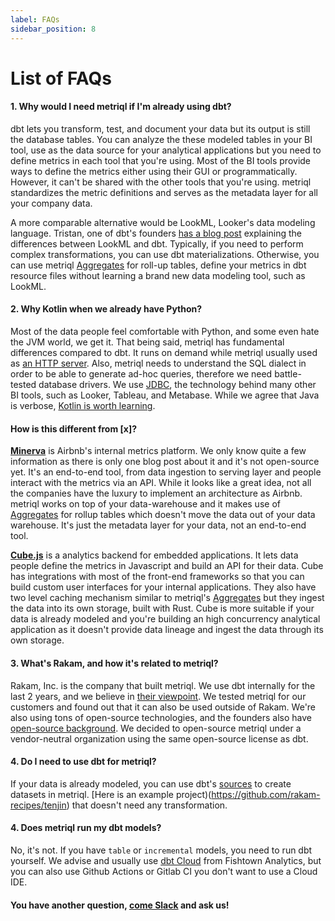 ```yaml
---
label: FAQs
sidebar_position: 8
---
```


# List of FAQs

#### 1. Why would I need metriql if I'm already using dbt?

dbt lets you transform, test, and document your data but its output is still the database tables. You can analyze the these modeled tables in your BI tool, use as the data source for your analytical applications but you need to define metrics in each tool that you're using. Most of the BI tools provide ways to define the metrics either using their GUI or programmatically. However, it can't be shared with the other tools that you're using. metriql standardizes the metric definitions and serves as the metadata layer for all your company data. 

A more comparable alternative would be LookML, Looker's data modeling language. Tristan, one of dbt's founders [has a blog post](https://blog.getdbt.com/-how-do-you-decide-what-to-model-in-dbt-vs-lookml--/) explaining the differences between LookML and dbt. Typically, if you need to perform complex transformations, you can use dbt materializations. Otherwise, you can use metriql [Aggregates](/advanced/aggregates) for roll-up tables, define your metrics in dbt resource files without learning a brand new data modeling tool, such as LookML.

#### 2. Why Kotlin when we already have Python?

Most of the data people feel comfortable with Python, and some even hate the JVM world, we get it. That being said, metriql has fundamental differences compared to dbt. It runs on demand while metriql usually used as [an HTTP server](/rest-api). Also, metriql needs to understand the SQL dialect in order to be able to generate ad-hoc queries, therefore we need battle-tested database drivers. We use [JDBC](https://en.wikipedia.org/wiki/Java_Database_Connectivity), the technology behind many other BI tools, such as Looker, Tableau, and Metabase. While we agree that Java is verbose, [Kotlin is worth learning](https://github.com/Khan/kotlin-for-python-developers).

#### How is this different from [x]?

[<b>Minerva</b>](https://medium.com/airbnb-engineering/how-airbnb-achieved-metric-consistency-at-scale-f23cc53dea70) is Airbnb's internal metrics platform. We only know quite a few information as there is only one blog post about it and it's not open-source yet. It's an end-to-end tool, from data ingestion to serving layer and people interact with the metrics via an API. While it looks like a great idea, not all the companies have the luxury to implement an architecture as Airbnb. metriql works on top of your data-warehouse and it makes use of [Aggregates](/advanced/aggregates) for rollup tables which doesn't move the data out of your data warehouse. It's just the metadata layer for your data, not an end-to-end tool. 

[<b>Cube.js</b>](http://cube.dev) is a analytics backend for embedded applications. It lets data people define the metrics in Javascript and build an API for their data. Cube has integrations with most of the front-end frameworks so that you can build custom user interfaces for your internal applications. They also have two level caching mechanism similar to metriql's [Aggregates](/advanced/aggregates) but they ingest the data into its own storage, built with Rust. Cube is more suitable if your data is already modeled and you're building an high concurrency analytical application as it doesn't provide data lineage and ingest the data through its own storage. 

#### 3. What's Rakam, and how it's related to metriql?

Rakam, Inc. is the company that built metriql. We use dbt internally for the last 2 years, and we believe in [their viewpoint](https://docs.getdbt.com/docs/about/viewpoint). We tested metriql for our customers and found out that it can also be used outside of Rakam. We're also using tons of open-source technologies, and the founders also have [open-source background](https://github.com/rakam-io/rakam-api). We decided to open-source metriql under a vendor-neutral organization using the same open-source license as dbt.

#### 4. Do I need to use dbt for metriql?

If your data is already modeled, you can use dbt's [sources](https://docs.getdbt.com/docs/building-a-dbt-project/using-sources) to create datasets in metriql. [Here is an example project)(https://github.com/rakam-recipes/tenjin) that doesn't need any transformation.

#### 4. Does metriql run my dbt models?

No, it's not. If you have `table` or `incremental` models, you need to run dbt yourself. We advise and usually use [dbt Cloud](https://cloud.getdbt.com/) from Fishtown Analytics, but you can also use Github Actions or Gitlab CI you don't want to use a Cloud IDE.

#### You have another question, [come Slack](https://community.metriql.com) and ask us!